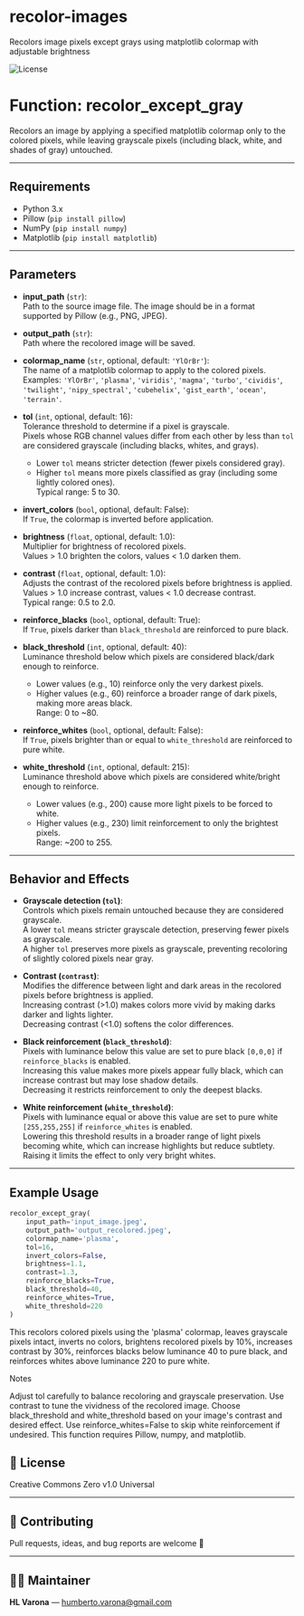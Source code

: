 # recolor-images

Recolors image pixels except grays using matplotlib colormap with adjustable brightness

![License](https://img.shields.io/badge/License-Creative_Commons_Zero_v1.0_Universal-green)

# Function: recolor_except_gray

Recolors an image by applying a specified matplotlib colormap only to the colored pixels,
while leaving grayscale pixels (including black, white, and shades of gray) untouched.

---

## Requirements

- Python 3.x
- Pillow (`pip install pillow`)
- NumPy (`pip install numpy`)
- Matplotlib (`pip install matplotlib`)

---

## Parameters

- **input_path** (`str`):  
  Path to the source image file. The image should be in a format supported by Pillow (e.g., PNG, JPEG).

- **output_path** (`str`):  
  Path where the recolored image will be saved.

- **colormap_name** (`str`, optional, default: `'YlOrBr'`):  
  The name of a matplotlib colormap to apply to the colored pixels.  
  Examples: `'YlOrBr'`, `'plasma'`, `'viridis'`, `'magma'`, `'turbo'`, `'cividis'`, `'twilight'`, `'nipy_spectral'`, `'cubehelix'`, `'gist_earth'`, `'ocean'`, `'terrain'`.

- **tol** (`int`, optional, default: 16):  
  Tolerance threshold to determine if a pixel is grayscale.  
  Pixels whose RGB channel values differ from each other by less than `tol` are considered grayscale (including blacks, whites, and grays).  
  - Lower `tol` means stricter detection (fewer pixels considered gray).  
  - Higher `tol` means more pixels classified as gray (including some lightly colored ones).  
  Typical range: 5 to 30.

- **invert_colors** (`bool`, optional, default: False):  
  If `True`, the colormap is inverted before application.

- **brightness** (`float`, optional, default: 1.0):  
  Multiplier for brightness of recolored pixels.  
  Values > 1.0 brighten the colors, values < 1.0 darken them.

- **contrast** (`float`, optional, default: 1.0):  
  Adjusts the contrast of the recolored pixels before brightness is applied.  
  Values > 1.0 increase contrast, values < 1.0 decrease contrast.  
  Typical range: 0.5 to 2.0.

- **reinforce_blacks** (`bool`, optional, default: True):  
  If `True`, pixels darker than `black_threshold` are reinforced to pure black.

- **black_threshold** (`int`, optional, default: 40):  
  Luminance threshold below which pixels are considered black/dark enough to reinforce.  
  - Lower values (e.g., 10) reinforce only the very darkest pixels.  
  - Higher values (e.g., 60) reinforce a broader range of dark pixels, making more areas black.  
  Range: 0 to ~80.

- **reinforce_whites** (`bool`, optional, default: False):  
  If `True`, pixels brighter than or equal to `white_threshold` are reinforced to pure white.

- **white_threshold** (`int`, optional, default: 215):  
  Luminance threshold above which pixels are considered white/bright enough to reinforce.  
  - Lower values (e.g., 200) cause more light pixels to be forced to white.  
  - Higher values (e.g., 230) limit reinforcement to only the brightest pixels.  
  Range: ~200 to 255.

---

## Behavior and Effects

- **Grayscale detection (`tol`)**:  
  Controls which pixels remain untouched because they are considered grayscale.  
  A lower `tol` means stricter grayscale detection, preserving fewer pixels as grayscale.  
  A higher `tol` preserves more pixels as grayscale, preventing recoloring of slightly colored pixels near gray.

- **Contrast (`contrast`)**:  
  Modifies the difference between light and dark areas in the recolored pixels before brightness is applied.  
  Increasing contrast (>1.0) makes colors more vivid by making darks darker and lights lighter.  
  Decreasing contrast (<1.0) softens the color differences.

- **Black reinforcement (`black_threshold`)**:  
  Pixels with luminance below this value are set to pure black `[0,0,0]` if `reinforce_blacks` is enabled.  
  Increasing this value makes more pixels appear fully black, which can increase contrast but may lose shadow details.  
  Decreasing it restricts reinforcement to only the deepest blacks.

- **White reinforcement (`white_threshold`)**:  
  Pixels with luminance equal or above this value are set to pure white `[255,255,255]` if `reinforce_whites` is enabled.  
  Lowering this threshold results in a broader range of light pixels becoming white, which can increase highlights but reduce subtlety.  
  Raising it limits the effect to only very bright whites.

---

## Example Usage

```python
recolor_except_gray(
    input_path='input_image.jpeg',
    output_path='output_recolored.jpeg',
    colormap_name='plasma',
    tol=16,
    invert_colors=False,
    brightness=1.1,
    contrast=1.3,
    reinforce_blacks=True,
    black_threshold=40,
    reinforce_whites=True,
    white_threshold=220
)
```

This recolors colored pixels using the 'plasma' colormap,
leaves grayscale pixels intact, inverts no colors, brightens recolored pixels by 10%,
increases contrast by 30%, reinforces blacks below luminance 40 to pure black,
and reinforces whites above luminance 220 to pure white.

Notes

Adjust tol carefully to balance recoloring and grayscale preservation.
Use contrast to tune the vividness of the recolored image.
Choose black_threshold and white_threshold based on your image's contrast and desired effect.
Use reinforce_whites=False to skip white reinforcement if undesired.
This function requires Pillow, numpy, and matplotlib.

## 📜 License

Creative Commons Zero v1.0 Universal

---

## 🤝 Contributing

Pull requests, ideas, and bug reports are welcome 🙌

---

## 👨‍💼 Maintainer

**HL Varona** — [humberto.varona@gmail.com](mailto:humberto.varona@gmail.com)

